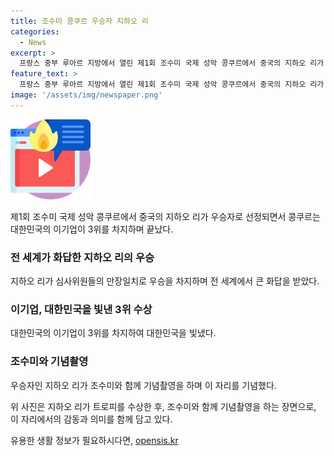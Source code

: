 ```yaml
---
title: 조수미 콩쿠르 우승자 지하오 리
categories:
  - News
excerpt: >
  프랑스 중부 루아르 지방에서 열린 제1회 조수미 국제 성악 콩쿠르에서 중국의 지하오 리가 우승을 차지했다. 2위는 루마니아의 조지 이오누트 비르바이며, 3위는 대한민국의 이기업이 수상했다. 지하오 리는 심사위원들의 만장일치로 우승을 차지한 후 조수미와 함께 기념촬영을 하며 트로피를 수여받았다.
feature_text: >
  프랑스 중부 루아르 지방에서 열린 제1회 조수미 국제 성악 콩쿠르에서 중국의 지하오 리가 우승을 차지했다. 2위는 루마니아의 조지 이오누트 비르바이며, 3위는 대한민국의 이기업이 수상했다. 지하오 리는 심사위원들의 만장일치로 우승을 차지한 후 조수미와 함께 기념촬영을 하며 트로피를 수여받았다.
image: '/assets/img/newspaper.png'
---
```


<p><img src="/assets/img/news.png" alt="rentncar 속보" /></p>

<p>제1회 조수미 국제 성악 콩쿠르에서 중국의 지하오 리가 우승자로 선정되면서 콩쿠르는 대한민국의 이기업이 3위를 차지하며 끝났다.</p>

<h3>전 세계가 화답한 지하오 리의 우승</h3>

<p>지하오 리가 심사위원들의 만장일치로 우승을 차지하며 전 세계에서 큰 화답을 받았다.</p>

<h3>이기업, 대한민국을 빛낸 3위 수상</h3>

<p>대한민국의 이기업이 3위를 차지하여 대한민국을 빛냈다.</p>

<h3>조수미와 기념촬영</h3>

<p>우승자인 지하오 리가 조수미와 함께 기념촬영을 하며 이 자리를 기념했다.</p>

<p>위 사진은 지하오 리가 트로피를 수상한 후, 조수미와 함께 기념촬영을 하는 장면으로, 이 자리에서의 감동과 의미를 함께 담고 있다.</p>
유용한 생활 정보가 필요하시다면, <a href="https://opensis.kr" rel="dofollow">opensis.kr</a>


